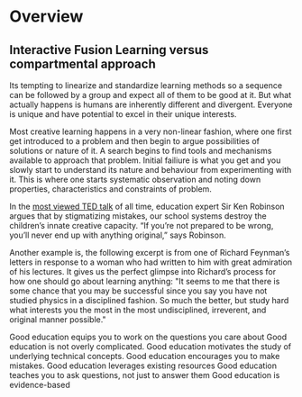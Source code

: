 # Overview

## Interactive Fusion Learning versus compartmental approach

Its tempting to linearize and standardize learning methods so a sequence can be followed by a group and expect all of them to be good at it. But what actually happens is humans are inherently different and divergent. Everyone is unique and have potential to excel in their unique interests.

Most creative learning happens in a very non-linear fashion, where one first get introduced to a problem and then begin to argue possibilities of solutions or nature of it. A search begins to find tools and mechanisms available to approach that problem. Initial failiure is what you get and you slowly start to understand its nature and behaviour from experimenting with it. This is where one starts systematic observation and noting down properties, characteristics and constraints of problem.

In the [most viewed TED talk](https://www.ted.com/talks/ken_robinson_says_schools_kill_creativity) of all time, education expert Sir Ken Robinson argues that by stigmatizing mistakes, our school systems destroy the children’s innate creative capacity. “If you’re not prepared to be wrong, you’ll never end up with anything original,” says Robinson.

Another example is, the following excerpt is from one of Richard Feynman’s letters in response to a woman who had written to him with great admiration of his lectures. It gives us the perfect glimpse into Richard’s process for how one should go about learning anything:
"It seems to me that there is some chance that you may be successful since you say you have not studied physics in a disciplined fashion. So much the better, but study hard what interests you the most in the most undisciplined, irreverent, and original manner possible."

Good education equips you to work on the questions you care about
Good education is not overly complicated.
Good education motivates the study of underlying technical concepts.
Good education encourages you to make mistakes.
Good education leverages existing resources
Good education teaches you to ask questions, not just to answer them
Good education is evidence-based

